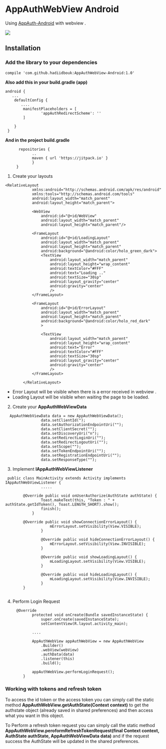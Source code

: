 # AppAuthWebView Android

Using [AppAuth-Android](https://github.com/openid/AppAuth-Android) with webview .

![](https://i.imgur.com/iTmRs0p.png)


## Installation


### Add the library to your dependencies

```compile 'com.github.hadiidbouk:AppAuthWebView-Android:1.0'```

**Also add this in your build.gradle (app)**

```
android {
   ...
    defaultConfig {
       ....
        manifestPlaceholders = [
                'appAuthRedirectScheme': ''
        ]

    }
 }
 ```
 
**And in the project build.gradle**


```allprojects {
      repositories {
            .. 
            maven { url 'https://jitpack.io' }
            }
     }
```

1. Create your layouts

```
<RelativeLayout
        	xmlns:android="http://schemas.android.com/apk/res/android"
        	xmlns:tools="http://schemas.android.com/tools"
        	android:layout_width="match_parent"
        	android:layout_height="match_parent">
        
        	<WebView
        		android:id="@+id/WebView"
        		android:layout_width="match_parent"
        		android:layout_height="match_parent"/>
        
        	<FrameLayout
        		android:id="@+id/LoadingLayout"
        		android:layout_width="match_parent"
        		android:layout_height="match_parent"
        		android:background="@android:color/holo_green_dark">
        		<TextView
        			android:layout_width="match_parent"
        			android:layout_height="wrap_content"
        			android:textColor="#FFF"
        			android:text="Loading .."
        			android:textSize="30sp"
        			android:layout_gravity="center"
        			android:gravity="center"
        			/>
        	</FrameLayout>
        
        	<FrameLayout
        		android:id="@+id/ErrorLayout"
        		android:layout_width="match_parent"
        		android:layout_height="match_parent"
        		android:background="@android:color/holo_red_dark"
        		>
        
        		<TextView
        			android:layout_width="match_parent"
        			android:layout_height="wrap_content"
        			android:text="Error"
        			android:textColor="#FFF"
        			android:textSize="30sp"
        			android:layout_gravity="center"
        			android:gravity="center"
        			/>
        	</FrameLayout>
        
        </RelativeLayout>
 ```
- Error Layout will be visible when there is a error received in webview .
- Loading Layout will be visible when waiting the page to be loaded.

2. Create your **AppAuthWebViewData** 

```
  AppAuthWebViewData data = new AppAuthWebViewData();
        		data.setClientId(");
        		data.setAuthorizationEndpointUri("");
        		data.setClientSecret("");
        		data.setDiscoveryUri("n");
        		data.setRedirectLoginUri("");
        		data.setRedirectLogoutUri("");
        		data.setScope("");
        		data.setTokenEndpointUri("");
        		data.setRegistrationEndpointUri("");
        		data.setResponseType("");
```


3. Implement **IAppAuthWebViewListener**

```
 public class MainActivity extends Activity implements IAppAuthWebViewListener {
            	.....
        
        @Override public void onUserAuthorize(AuthState authState) {
        		Toast.makeText(this, "Token : " + authState.getIdToken(), Toast.LENGTH_SHORT).show();
        		finish();		
        	}
        
        @Override public void showConnectionErrorLayout() {
            		mErrorLayout.setVisibility(View.VISIBLE);
            	}
            
            	@Override public void hideConnectionErrorLayout() {
            		mErrorLayout.setVisibility(View.INVISIBLE);
            	}
            
            	@Override public void showLoadingLayout() {
            		mLoadingLayout.setVisibility(View.VISIBLE);
            	}
            
            	@Override public void hideLoadingLayout() {
            		mLoadingLayout.setVisibility(View.INVISIBLE);
            	}
        }
    
  ```
  
  4. Perform Login Request 

```
     @Override
        	protected void onCreate(Bundle savedInstanceState) {
        		super.onCreate(savedInstanceState);
        		setContentView(R.layout.activity_main);
        
        	....
    
    		AppAuthWebView appAuthWebView = new AppAuthWebView
    			.Builder()
    			.webView(webView)
    			.authData(data)
    			.listener(this)
    			.build();
    
    		appAuthWebView.performLoginRequest();
    	}
```


### Working with tokens and refresh token

To access the id token or the access token you can simply call the static method  **AppAuthWebView.getAuthState(Context context)** to get the authstate object (already saved in shared preferences) and then access what you want in this object.


To Perform a refresh token request you can simply call the static method **AppAuthWebView.peroformRefreshTokenRequest(final Context context, AuthState authState, AppAuthWebViewData data)** and if the request success the AuthState will be updated in the shared preferences.


